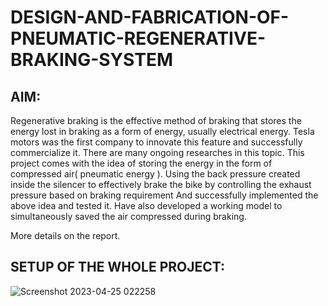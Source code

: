 # DESIGN-AND-FABRICATION-OF-PNEUMATIC-REGENERATIVE-BRAKING-SYSTEM

## AIM:

Regenerative braking is the effective method of braking that stores
the energy lost in braking as a form of energy, usually electrical
energy. Tesla motors was the first company to innovate this feature and
successfully commercialize it. There are many ongoing researches in this
topic.
 This project comes with the idea of storing the energy in the form of
compressed air( pneumatic energy ). Using the back pressure created
inside the silencer to effectively brake the bike by controlling the exhaust
pressure based on braking requirement
 And successfully implemented the above idea and tested it. Have also developed a working model to simultaneously saved the air
compressed during braking.

More details on the report.

## SETUP OF THE WHOLE PROJECT:

![Screenshot 2023-04-25 022258](https://user-images.githubusercontent.com/82164428/234143839-61f373a9-6629-4dbc-af19-69293e5fdccf.png)
